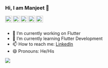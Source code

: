 ### Hi, I am Manjeet 👋


</a>
<a href="https://www.linkedin.com/in/manjeet-kumar-22448b140/">
  <img align="left" alt="Manjeet's Linkdein" width="22px" src="https://cdn.jsdelivr.net/npm/simple-icons@v3/icons/linkedin.svg" />
</a>
<a href="https://github.com/manjeetkmr18">
  <img align="left" alt="Manjeet's Github" width="22px" src="https://cdn.jsdelivr.net/npm/simple-icons@v3/icons/github.svg" />
</a>
<a href="https://www.upwork.com/o/profiles/users/~01c15f3e6f7617f5f4/">
  <img align="left" alt="Manjeet's Telegram" width="22px" src="https://cdn.jsdelivr.net/npm/simple-icons@v3/icons/upwork.svg" />
</a>
<a href="https://www.instagram.com/manjeet.kmr18/">
  <img align="left" alt="Manjeet's Instagram" width="22px" src="https://cdn.jsdelivr.net/npm/simple-icons@v3/icons/instagram.svg" />
</a>
<a href=https://www.facebook.com/manjeetkmr9843">
  <img align="left" alt="Manjeet's Facebook" width="22px" src="https://cdn.jsdelivr.net/npm/simple-icons@v3/icons/facebook.svg" />
</a>

<br/>
<br/>

- 🔭 I’m currently working on Flutter 
- 🌱 I’m currently learning Flutter Development
- 📫 How to reach me: [LinkedIn]( https://www.linkedin.com/in/manjeet-kumar-22448b140/)
- 😄 Pronouns: He/His


<a href="https://github.com/iampawan">
  <img align="center" src="https://github-readme-stats.vercel.app/api/top-langs/?username=manjeetkmr18&theme=dark&hide_langs_below=1" />
</a>
